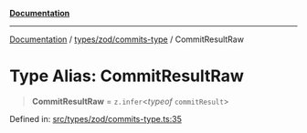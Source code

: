 [**Documentation**](../../../../README.md)

***

[Documentation](../../../../README.md) / [types/zod/commits-type](../README.md) / CommitResultRaw

# Type Alias: CommitResultRaw

> **CommitResultRaw** = `z.infer`\<*typeof* `commitResult`\>

Defined in: [src/types/zod/commits-type.ts:35](https://github.com/joeng03/RepoSense/blob/3f722058ea4a4c6de9dfb6b764fc6baf0e159e62/frontend/src/types/zod/commits-type.ts#L35)
